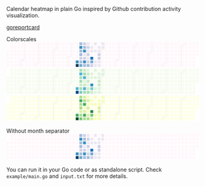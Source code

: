 Calendar heatmap in plain Go inspired by Github contribution activity visualization.

[goreportcard](https://goreportcard.com/badge/github.com/nikolaydubina/calendarheatmap)

Colorscales
![PuBu9](example/chart_PuBu9.png)
![GnBu9](example/chart_GnBu9.png)
![YlGn9](example/chart_YlGn9.png)

Without month separator
![PuBu9_noseparator](example/chart_PuBu9_noseparator.png)

You can run it in your Go code or as standalone script. 
Check `example/main.go` and `input.txt` for more details.

